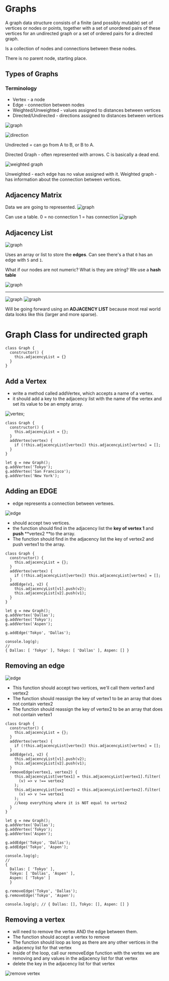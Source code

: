 # Graphs

A graph data structure consists of a finite (and possibly mutable) set of vertices or nodes or points, together with a set of unordered pairs of these vertices for an undirected graph or a set of ordered pairs for a directed graph.

Is a collection of nodes and connections between these nodes. 

There is no parent node, starting place. 

## Types of Graphs

### Terminology

- Vertex - a node
- Edge - connection between nodes
- Weighted/Unweighted - values assigned to distances between vertices
- Directed/Undirected - directions assigned to distances between vertices
  
![graph](/images/graphs.png)

![direction](https://sites.google.com/a/cs.christuniversity.in/discrete-mathematics-lectures/_/rsrc/1409480658489/graphs/directed-and-undirected-graph/dir.png)

Undirected = can go from A to B, or B to A.

Directed Graph - often represented with arrows. C is basically a dead end. 

![weighted graph](https://nycomdorics.com/wp-content/uploads/2020/03/graph_example2.png)

Unweighted - each edge has no value assigned with it. 
Weighted graph - has information about the connection between vertices. 

## Adjacency Matrix

Data we are going to represented.
![graph](/images/graph2.png)

Can use a table.
0 = no connection
1 = has connection
![graph](/images/graph3.png)

## Adjacency List

![graph](/images/graph4.png)

Uses an array or list to store the **edges**. Can see there's a that `0` has an edge with `5` and `1`.

What if our nodes are not numeric? What is they are string? We use a **hash table**

![graph](/images/graphAdjacencyList.png)

---

![graph](/images/graphDiff.png)
![graph](/images/graphDiff2.png)

Will be going forward using an **ADJACENCY LIST** because most real world data looks like this (larger and more sparse).

# Graph Class for undirected graph

```
class Graph {
  constructor() {
    this.adjacencyList = {}
  }
}
```

## Add a Vertex
- write a method called addVertex, which accepts a name of a vertex.
- it should add a key to the adjacency list with the name of the vertex and set its value to be an empty array. 

![vertex](/images/addVertex.png);

```
class Graph {
  constructor() {
    this.adjacencyList = {};
  }
  addVertex(vertex) {
    if (!this.adjacencyList[vertex]) this.adjacencyList[vertex] = [];
  }
}

let g = new Graph();
g.addVertex('Tokyo');
g.addVertex('San Francisco');
g.addVertex('New York');
```

## Adding an EDGE
- edge represents a connection between vertexes. 

![edge](/images/graphAddEdge.png)

- should accept two vertices.
- the function should find in the adjacency list the **key of vertex 1** and **push** **vertex2 **to the array.
- The function should find in the adjacency list the key of vertex2 and push vertex1 to the array.

```
class Graph {
  constructor() {
    this.adjacencyList = {};
  }
  addVertex(vertex) {
    if (!this.adjacencyList[vertex]) this.adjacencyList[vertex] = [];
  }
  addEdge(v1, v2) {
    this.adjacencyList[v1].push(v2);
    this.adjacencyList[v2].push(v1);
  }
}

let g = new Graph();
g.addVertex('Dallas');
g.addVertex('Tokyo');
g.addVertex('Aspen');

g.addEdge('Tokyo', 'Dallas');

console.log(g);
// 
{ Dallas: [ 'Tokyo' ], Tokyo: [ 'Dallas' ], Aspen: [] }
```

## Removing an edge

![edge](/images/graphRemoveEdge.png)
- This function should accept two vertices, we'll call them vertex1 and vertex2
- The function should reassign the key of vertex1 to be an array that does not contain vertex2
- The function should reassign the key of vertex2 to be an array that does not contain vertex1

```
class Graph {
  constructor() {
    this.adjacencyList = {};
  }
  addVertex(vertex) {
    if (!this.adjacencyList[vertex]) this.adjacencyList[vertex] = [];
  }
  addEdge(v1, v2) {
    this.adjacencyList[v1].push(v2);
    this.adjacencyList[v2].push(v1);
  }
  removeEdge(vertex1, vertex2) {
    this.adjacencyList[vertex1] = this.adjacencyList[vertex1].filter(
      (v) => v !== vertex2
    );
    this.adjacencyList[vertex2] = this.adjacencyList[vertex2].filter(
      (v) => v !== vertex1
    );
    //keep everything where it is NOT equal to vertex2
  }
}

let g = new Graph();
g.addVertex('Dallas');
g.addVertex('Tokyo');
g.addVertex('Aspen');

g.addEdge('Tokyo', 'Dallas');
g.addEdge('Tokyo', 'Aspen');

console.log(g); 
//
{ 
  Dallas: [ 'Tokyo' ],
  Tokyo: [ 'Dallas', 'Aspen' ],
  Aspen: [ 'Tokyo' ] 
  }

g.removeEdge('Tokyo', 'Dallas');
g.removeEdge('Tokyo', 'Aspen');

console.log(g); // { Dallas: [], Tokyo: [], Aspen: [] } 

```

## Removing a vertex

- will need to remove the vertex AND the edge between them.
- The function should accept a vertex to remove
- The function should loop as long as there are any other vertices in the adjacency list for that vertex
- Inside of the loop, call our removeEdge function with the vertex we are removing and any values in the adjacency list for that vertex
- delete the key in the adjacency list for that vertex

![remove vertex](/images/graphRemoveVertex.png)